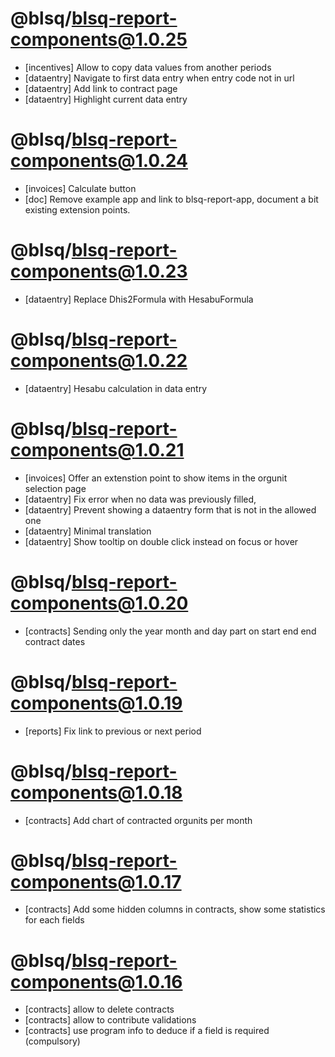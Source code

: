 # @blsq/blsq-report-components@1.0.25

- [incentives] Allow to copy data values from another periods
- [dataentry] Navigate to first data entry when entry code not in url
- [dataentry] Add link to contract page
- [dataentry] Highlight current data entry

# @blsq/blsq-report-components@1.0.24

- [invoices] Calculate button
- [doc] Remove example app and link to blsq-report-app, document a bit existing extension points.

# @blsq/blsq-report-components@1.0.23

- [dataentry] Replace Dhis2Formula with HesabuFormula

# @blsq/blsq-report-components@1.0.22

- [dataentry] Hesabu calculation in data entry

# @blsq/blsq-report-components@1.0.21

- [invoices] Offer an extenstion point to show items in the orgunit selection page
- [dataentry] Fix error when no data was previously filled,
- [dataentry] Prevent showing a dataentry form that is not in the allowed one
- [dataentry] Minimal translation
- [dataentry] Show tooltip on double click instead on focus or hover

# @blsq/blsq-report-components@1.0.20

- [contracts] Sending only the year month and day part on start end end contract dates

# @blsq/blsq-report-components@1.0.19

- [reports] Fix link to previous or next period

# @blsq/blsq-report-components@1.0.18

- [contracts] Add chart of contracted orgunits per month

# @blsq/blsq-report-components@1.0.17

- [contracts] Add some hidden columns in contracts, show some statistics for each fields

# @blsq/blsq-report-components@1.0.16

- [contracts] allow to delete contracts
- [contracts] allow to contribute validations
- [contracts] use program info to deduce if a field is required (compulsory)
